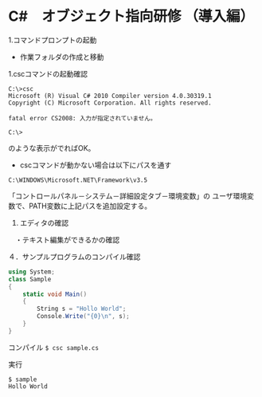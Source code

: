 # C#　オブジェクト指向研修 （導入編）

1.コマンドプロンプトの起動

* 作業フォルダの作成と移動

1.cscコマンドの起動確認

```
C:\>csc
Microsoft (R) Visual C# 2010 Compiler version 4.0.30319.1
Copyright (C) Microsoft Corporation. All rights reserved.

fatal error CS2008: 入力が指定されていません。

C:\>
```
のような表示がでればOK。

* cscコマンドが動かない場合は以下にパスを通す

`C:\WINDOWS\Microsoft.NET\Framework\v3.5`

「コントロールパネル－システム－詳細設定タブ－環境変数」の
ユーザ環境変数で、PATH変数に上記パスを追加設定する。

1. エディタの確認

　・テキスト編集ができるかの確認

４．サンプルプログラムのコンパイル確認

```sample.cs
using System;
class Sample
{
    static void Main()
    {
        String s = "Hollo World";
        Console.Write("{0}\n", s);
    }
}
```

コンパイル
`$ csc sample.cs`

実行
```
$ sample
Hollo World
```
